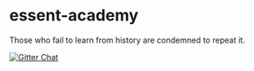 # essent-academy
Those who fail to learn from history are condemned to repeat it.

[![Gitter Chat](https://badges.gitter.im/Join%20Chat.svg)](https://gitter.im/nmcb/programmers-anonymous?utm_source=badge&utm_medium=badge&utm_campaign=pr-badge&utm_content=badge)
